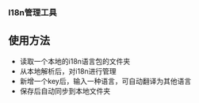 ### I18n管理工具

## 使用方法
* 读取一个本地的i18n语言包的文件夹
* 从本地解析后，对i18n进行管理
* 新增一个key后，输入一种语言，可自动翻译为其他语言
* 保存后自动同步到本地文件夹
